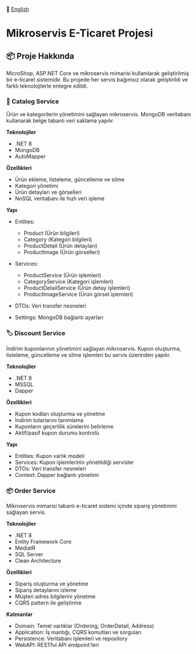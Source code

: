 📖 [English](README.en.md)

# Mikroservis E-Ticaret Projesi

## 📦 Proje Hakkında
MicroShop, ASP.NET Core ve mikroservis mimarisi kullanılarak geliştirilmiş bir e-ticaret sistemidir. Bu projede her servis bağımsız olarak geliştirildi ve farklı teknolojilerle entegre edildi.

### 🛒 Catalog Service
Ürün ve kategorilerin yönetimini sağlayan mikroservis. MongoDB veritabanı kullanarak belge tabanlı veri saklama yapılır.

**Teknolojiler**
-	.NET 8
-	MongoDB
-	AutoMapper

**Özellikleri**
-	Ürün ekleme, listeleme, güncelleme ve silme
-	Kategori yönetimi
-	Ürün detayları ve görselleri
-	NoSQL veritabanı ile hızlı veri işleme

**Yapı**

-	Entities:
    -	 Product (Ürün bilgileri)
    -	Category (Kategori bilgileri)
    -	ProductDetail (Ürün detayları)
    -	ProductImage (Ürün görselleri)

-	Services:
    -  	ProductService (Ürün işlemleri)
    -  	CategoryService (Kategori işlemleri)
    -  	ProductDetailService (Ürün detay işlemleri)
    -  	ProductImageService (Ürün görsel işlemleri)

-	DTOs: Veri transfer nesneleri

-	Settings: MongoDB bağlantı ayarları

### 🏷️ Discount Service 
İndirim kuponlarının yönetimini sağlayan mikroservis. Kupon oluşturma, listeleme, güncelleme ve silme işlemleri bu servis üzerinden yapılır.

**Teknolojiler**
- .NET 8  
- MSSQL  
- Dapper

**Özellikleri**
- Kupon kodları oluşturma ve yönetme
- İndirim tutarlarını tanımlama
-	Kuponların geçerlilik sürelerini belirleme
-	Aktif/pasif kupon durumu kontrolü

**Yapı**
-	Entities: Kupon varlık modeli
- Services: Kupon işlemlerinin yönetildiği servisler
-	DTOs: Veri transfer nesneleri
-	Context: Dapper bağlantı yönetimi

### 📦 Order Service

Mikroservis mimarisi tabanlı e-ticaret sistemi içinde sipariş yönetimini sağlayan servis.

**Teknolojiler**
- .NET 8
- Entity Framework Core
- MediatR
- SQL Server
- Clean Architecture
  
**Özellikleri**
- Sipariş oluşturma ve yönetme
-	Sipariş detaylarını izleme
-	Müşteri adres bilgilerini yönetme
-	CQRS pattern ile geliştirme

**Katmanlar**
-	Domain: Temel varlıklar (Ordering, OrderDetail, Address)
-	Application: İş mantığı, CQRS komutları ve sorguları
-	Persistence: Veritabanı işlemleri ve repository
-	WebAPI: RESTful API endpoint'leri
